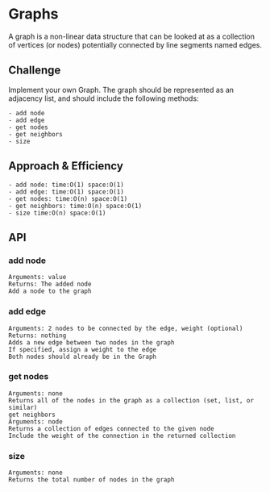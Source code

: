 # Graphs

A graph is a non-linear data structure that can be looked at as a collection of vertices (or nodes) potentially connected by line segments named edges.

## Challenge

Implement your own Graph. The graph should be represented as an adjacency list, and should include the following methods:

    - add node
    - add edge
    - get nodes
    - get neighbors
    - size

## Approach & Efficiency

    - add node: time:O(1) space:O(1)
    - add edge: time:O(1) space:O(1)
    - get nodes: time:O(n) space:O(1)
    - get neighbors: time:O(n) space:O(1)
    - size time:O(n) space:O(1)

## API

### add node

    Arguments: value
    Returns: The added node
    Add a node to the graph

### add edge

    Arguments: 2 nodes to be connected by the edge, weight (optional)
    Returns: nothing
    Adds a new edge between two nodes in the graph
    If specified, assign a weight to the edge
    Both nodes should already be in the Graph

### get nodes

    Arguments: none
    Returns all of the nodes in the graph as a collection (set, list, or similar)
    get neighbors
    Arguments: node
    Returns a collection of edges connected to the given node
    Include the weight of the connection in the returned collection

### size

    Arguments: none
    Returns the total number of nodes in the graph

